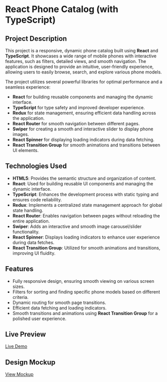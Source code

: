 # React Phone Catalog (with TypeScript)

## Project Description

This project is a responsive, dynamic phone catalog built using **React** and **TypeScript**. It showcases a wide range of mobile phones with interactive features, such as filters, detailed views, and smooth navigation. The application is designed to provide an intuitive, user-friendly experience, allowing users to easily browse, search, and explore various phone models.

The project utilizes several powerful libraries for optimal performance and a seamless experience:

- **React** for building reusable components and managing the dynamic interface.
- **TypeScript** for type safety and improved developer experience.
- **Redux** for state management, ensuring efficient data handling across the application.
- **React Router** for smooth navigation between different pages.
- **Swiper** for creating a smooth and interactive slider to display phone images.
- **React Spinner** for displaying loading indicators during data fetching.
- **React Transition Group** for smooth animations and transitions between UI elements.

## Technologies Used

- **HTML5**: Provides the semantic structure and organization of content.
- **React**: Used for building reusable UI components and managing the dynamic interface.
- **TypeScript**: Enhances the development process with static typing and ensures code reliability.
- **Redux**: Implements a centralized state management approach for global state handling.
- **React Router**: Enables navigation between pages without reloading the entire application.
- **Swiper**: Adds an interactive and smooth image carousel/slider functionality.
- **React Spinner**: Displays loading indicators to enhance user experience during data fetches.
- **React Transition Group**: Utilized for smooth animations and transitions, improving UI fluidity.

## Features

- Fully responsive design, ensuring smooth viewing on various screen sizes.
- Filters for sorting and finding specific phone models based on different criteria.
- Dynamic routing for smooth page transitions.
- Efficient data fetching and loading indicators.
- Smooth transitions and animations using **React Transition Group** for a polished user experience.

## Live Preview

[Live Demo](https://vanvalera.github.io/react-phone-catalog/)

## Design Mockup

[View Mockup](<https://www.figma.com/design/T5ttF21UnT6RRmCQQaZc6L/Phone-catalog-(V2)-Original?node-id=0-1&node-type=canvas&t=fXVzrVY44or1GdW9-0>)
